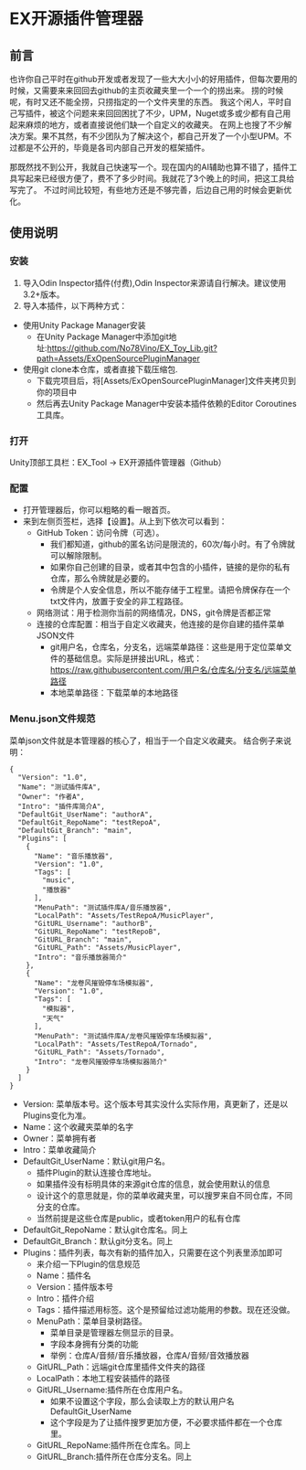 # EX开源插件管理器
## 前言
也许你自己平时在github开发或者发现了一些大大小小的好用插件，但每次要用的时候，又需要来来回回去github的主页收藏夹里一个一个的捞出来。
捞的时候呢，有时又还不能全捞，只捞指定的一个文件夹里的东西。
我这个闲人，平时自己写插件，被这个问题来来回回困扰了不少，UPM，Nuget或多或少都有自己用起来麻烦的地方，或者直接说他们缺一个自定义的收藏夹。
在网上也搜了不少解决方案。果不其然，有不少团队为了解决这个，都自己开发了一个小型UPM。不过都是不公开的，毕竟是各司内部自己开发的框架插件。

那既然找不到公开，我就自己快速写一个。现在国内的AI辅助也算不错了，插件工具写起来已经很方便了，费不了多少时间。我就花了3个晚上的时间，把这工具给写完了。
不过时间比较短，有些地方还是不够完善，后边自己用的时候会更新优化。

## 使用说明
### 安装
1. 导入Odin Inspector插件(付费),Odin Inspector来源请自行解决。建议使用3.2+版本。
2. 导入本插件，以下两种方式：
- 使用Unity Package Manager安装
  - 在Unity Package Manager中添加git地址:https://github.com/No78Vino/EX_Toy_Lib.git?path=Assets/ExOpenSourcePluginManager
- 使用git clone本仓库，或者直接下载压缩包.
  - 下载完项目后，将[Assets/ExOpenSourcePluginManager]文件夹拷贝到你的项目中
  - 然后再去Unity Package Manager中安装本插件依赖的Editor Coroutines工具库。

### 打开
Unity顶部工具栏：EX_Tool -> EX开源插件管理器（Github）
### 配置
- 打开管理器后，你可以粗略的看一眼首页。
- 来到左侧页签栏，选择【设置】。从上到下依次可以看到：
  - GitHub Token：访问令牌（可选）。
    - 我们都知道，github的匿名访问是限流的，60次/每小时。有了令牌就可以解除限制。
    - 如果你自己创建的目录，或者其中包含的小插件，链接的是你的私有仓库，那么令牌就是必要的。
    - 令牌是个人安全信息，所以不能存储于工程里。请把令牌保存在一个txt文件内，放置于安全的非工程路径。
  - 网络测试：用于检测你当前的网络情况，DNS，git令牌是否都正常
  - 连接的仓库配置：相当于自定义收藏夹，他连接的是你自建的插件菜单JSON文件
    - git用户名，仓库名，分支名，远端菜单路径：这些是用于定位菜单文件的基础信息。实际是拼接出URL，格式：
      https://raw.githubusercontent.com/用户名/仓库名/分支名/远端菜单路径
    - 本地菜单路径：下载菜单的本地路径
### Menu.json文件规范
菜单json文件就是本管理器的核心了，相当于一个自定义收藏夹。
结合例子来说明：
```
{
  "Version": "1.0",
  "Name": "测试插件库A",
  "Owner": "作者A",
  "Intro": "插件库简介A",
  "DefaultGit_UserName": "authorA",
  "DefaultGit_RepoName": "testRepoA",
  "DefaultGit_Branch": "main",
  "Plugins": [
    {
      "Name": "音乐播放器",
      "Version": "1.0",
      "Tags": [
        "music",
        "播放器"
      ],
      "MenuPath": "测试插件库A/音乐播放器",
      "LocalPath": "Assets/TestRepoA/MusicPlayer",
      "GitURL_Username": "authorB",
      "GitURL_RepoName": "testRepoB",
      "GitURL_Branch": "main",
      "GitURL_Path": "Assets/MusicPlayer",
      "Intro": "音乐播放器简介"
    },
    {
      "Name": "龙卷风摧毁停车场模拟器",
      "Version": "1.0",
      "Tags": [
        "模拟器",
        "天气"
      ],
      "MenuPath": "测试插件库A/龙卷风摧毁停车场模拟器",
      "LocalPath": "Assets/TestRepoA/Tornado",
      "GitURL_Path": "Assets/Tornado",
      "Intro": "龙卷风摧毁停车场模拟器简介"
    }
  ]
}
```
- Version: 菜单版本号。这个版本号其实没什么实际作用，真更新了，还是以Plugins变化为准。
- Name：这个收藏夹菜单的名字
- Owner：菜单拥有者
- Intro：菜单收藏简介
- DefaultGit_UserName：默认git用户名。
  - 插件Plugin的默认连接仓库地址。
  - 如果插件没有标明具体的来源git仓库的信息，就会使用默认的信息
  - 设计这个的意思就是，你的菜单收藏夹里，可以搜罗来自不同仓库，不同分支的仓库。
  - 当然前提是这些仓库是public，或者token用户的私有仓库
- DefaultGit_RepoName：默认git仓库名。同上
- DefaultGit_Branch：默认git分支名。同上
- Plugins：插件列表，每次有新的插件加入，只需要在这个列表里添加即可
  - 来介绍一下Plugin的信息规范
  - Name：插件名
  - Version：插件版本号
  - Intro：插件介绍
  - Tags：插件描述用标签。这个是预留给过滤功能用的参数。现在还没做。
  - MenuPath：菜单目录树路径。
    - 菜单目录是管理器左侧显示的目录。
    - 字段本身拥有分类的功能
    - 举例：仓库A/音频/音乐播放器，仓库A/音频/音效播放器
  - GitURL_Path：远端git仓库里插件文件夹的路径
  - LocalPath：本地工程安装插件的路径
  - GitURL_Username:插件所在仓库用户名。
    - 如果不设置这个字段，那么会读取上方的默认用户名DefaultGit_UserName
    - 这个字段是为了让插件搜罗更加方便，不必要求插件都在一个仓库里。
  - GitURL_RepoName:插件所在仓库名。同上
  - GitURL_Branch:插件所在仓库分支名。同上
